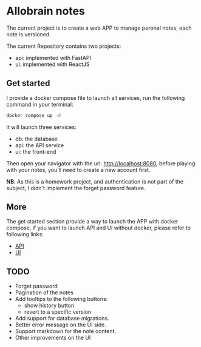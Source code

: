 # Allobrain notes

The current project is to create a web APP to manage peronal notes, each note is versioned.

The current Repository contains two projects:

- api: implemented with FastAPI
- ui: implemented with ReactJS


## Get started

I provide a docker compose file to launch all services, run the following command in your terminal:

```bash
docker compose up -d
```

It will launch three services:

- db: the database
- api: the API service
- ui: the front-end


Then open your navigator with the url: [http://localhost:8080](http://localhost:8080), 
before playing with your notes, you'll need to create a new account first. 


**NB**: As this is a homework project, and authentication is not part of the subject, I didn't implement the forget password feature. 


## More

The get started section provide a way to launch the APP with docker compose, if you want to launch API and UI without docker, 
please refer to following links:

- [API](./api/README.md)
- [UI](./ui/README.md)


## TODO

* Forget password
* Pagination of the notes
* Add tooltips to the following buttons:
    * show history button
    * revert to a specific version
* Add support for database migrations.
* Better error message on the UI side.
* Support markdown for the note content.
* Other improvements on the UI


